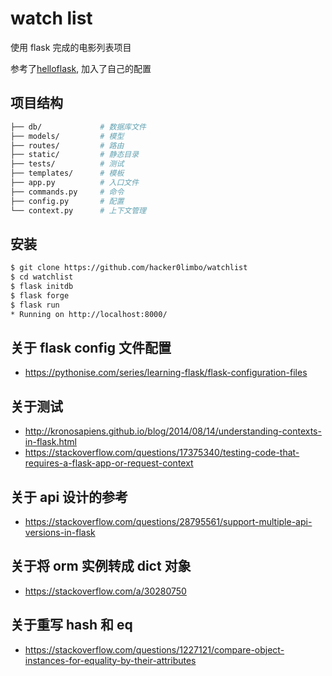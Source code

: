 # watch list

使用 flask 完成的电影列表项目

参考了[helloflask](https://read.helloflask.com/), 加入了自己的配置

## 项目结构

```bash
├── db/             # 数据库文件
├── models/         # 模型
├── routes/         # 路由
├── static/         # 静态目录
├── tests/          # 测试
├── templates/      # 模板
├── app.py          # 入口文件
├── commands.py     # 命令
├── config.py       # 配置
└── context.py      # 上下文管理
```

## 安装

```bash
$ git clone https://github.com/hacker0limbo/watchlist
$ cd watchlist
$ flask initdb
$ flask forge
$ flask run
* Running on http://localhost:8000/
```

## 关于 flask config 文件配置
- https://pythonise.com/series/learning-flask/flask-configuration-files

## 关于测试
- http://kronosapiens.github.io/blog/2014/08/14/understanding-contexts-in-flask.html
- https://stackoverflow.com/questions/17375340/testing-code-that-requires-a-flask-app-or-request-context

## 关于 api 设计的参考
- https://stackoverflow.com/questions/28795561/support-multiple-api-versions-in-flask

## 关于将 orm 实例转成 dict 对象
- https://stackoverflow.com/a/30280750

## 关于重写 __hash__ 和 __eq__
- https://stackoverflow.com/questions/1227121/compare-object-instances-for-equality-by-their-attributes